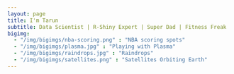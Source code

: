 ```yaml
---
layout: page
title: I'm Tarun
subtitle: Data Scientist | R-Shiny Expert | Super Dad | Fitness Freak
bigimg: 
  - "/img/bigimgs/nba-scoring.png" : "NBA scoring spots"
  - "/img/bigimgs/plasma.jpg" : "Playing with Plasma"
  - "/img/bigimgs/raindrops.jpg" : "Raindrops"
  - "/img/bigimgs/satellites.png" : "Satellites Orbiting Earth"
---
```


